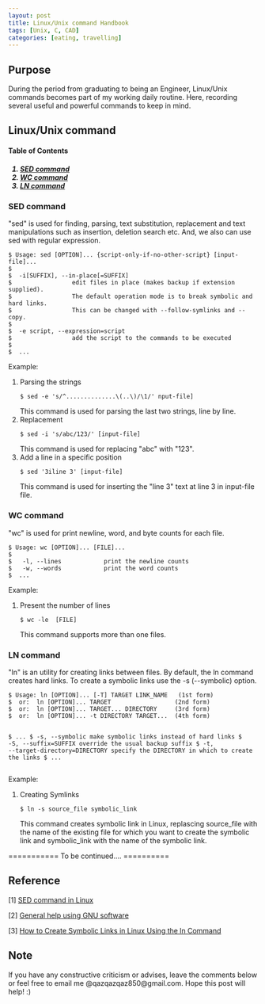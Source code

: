 ```yaml
---                                                                                                        
layout: post
title: Linux/Unix command Handbook
tags: [Unix, C, CAD]
categories: [eating, travelling]
---
```


## Purpose 

During the period from graduating to being an Engineer, Linux/Unix commands becomes part of my working daily routine. Here, recording several useful and powerful commands to keep in mind.   

## Linux/Unix command

<h4><a name="TableContent"></a> Table of Contents </h4>
<h5><ol>
    <li><a href="#SED">SED command</a></li>
    <li><a href="#WC">WC command</a></li>
    <li><a href="#LN">LN command</a></li>
</ol></h5>

<h3><a name="SED"></a> SED command </h3>

\"sed\" is used for finding, parsing, text substitution, replacement and text manipulations such as insertion, deletion search etc. And, we also can use sed with regular expression.

<div class="language-shell highlighter-rouge"><pre class="highlight"><code><span class="nv">$ Usage: sed [OPTION]... {script-only-if-no-other-script} [input-file]... 
$
$  -i[SUFFIX], --in-place[=SUFFIX]
$                 edit files in place (makes backup if extension supplied).
$                 The default operation mode is to break symbolic and hard links.
$                 This can be changed with --follow-symlinks and --copy.
$
$  -e script, --expression=script
$                 add the script to the commands to be executed
$
$  ...
</span></code></pre></div>

Example:                                                                                                                                                         
<ol>
<li> Parsing the strings</li>
<div class="language-shell highlighter-rouge"><pre class="highlight"><code><span class="nv">$ sed -e 's/^..............\(..\)/\1/' nput-file]
</span></code></pre></div>
This command is used for parsing the last two strings, line by line. 

<li> Replacement</li>
<div class="language-shell highlighter-rouge"><pre class="highlight"><code><span class="nv">$ sed -i 's/abc/123/' [input-file]
</span></code></pre></div>
This command is used for replacing "abc" with "123".

<li> Add a line in a specific position</li>
<div class="language-shell highlighter-rouge"><pre class="highlight"><code><span class="nv">$ sed '3iline 3' [input-file]
</span></code></pre></div>
This command is used for inserting the "line 3" text at line 3 in input-file file.
</ol>

<h3><a name="WC"></a> WC command </h3>

\"wc\" is used for print newline, word, and byte counts for each file. 

<div class="language-shell highlighter-rouge"><pre class="highlight"><code><span class="nv">$ Usage: wc [OPTION]... [FILE]...
$
$   -l, --lines            print the newline counts
$   -w, --words            print the word counts
$  ...
</span></code></pre></div>

Example: 
<ol>
<li> Present the number of lines</li>
<div class="language-shell highlighter-rouge"><pre class="highlight"><code><span class="nv">$ wc -le  [FILE]
</span></code></pre></div>
This command supports  more than one files.
</ol>


<h3><a name="LN"></a> LN command </h3>

\"ln\" is an utility for creating links between files. By default, the ln command creates hard links. To create a symbolic links use the -s (--symbolic) option.

<div class="language-shell highlighter-rouge"><pre class="highlight"><code><span class="nv">$ Usage: ln [OPTION]... [-T] TARGET LINK_NAME   (1st form)
$  or:  ln [OPTION]... TARGET                  (2nd form)
$  or:  ln [OPTION]... TARGET... DIRECTORY     (3rd form)
$  or:  ln [OPTION]... -t DIRECTORY TARGET...  (4th form)
  
$  ...
$  -s, --symbolic              make symbolic links instead of hard links
$  -S, --suffix=SUFFIX         override the usual backup suffix
$  -t, --target-directory=DIRECTORY  specify the DIRECTORY in which to create
                                the links
$  ...
</span></code></pre></div>

Example: 
<ol>
<li> Creating Symlinks</li>
<div class="language-shell highlighter-rouge"><pre class="highlight"><code><span class="nv">$ ln -s source_file symbolic_link
</span></code></pre></div>
This command creates symbolic link in Linux, replascing source_file with the name of the existing file for which you want to create the symbolic link and symbolic_link with the name of the symbolic link.
</ol>


=========== To be continued.... ==========


## Reference

[1] [SED command in Linux](https://www.geeksforgeeks.org/sed-command-linux-set-2/) 

[2] [General help using GNU software](http://www.gnu.org/gethelp/)

[3] [How to Create Symbolic Links in Linux Using the ln Command](https://linuxize.com/post/how-to-create-symbolic-links-in-linux-using-the-ln-command/#creating-symlinks-to-files)

## Note
<p>If you have any constructive criticism or advises, leave the comments below or feel free to email me @qazqazqaz850@gmail.com.
Hope this post will help! :)
</p>


